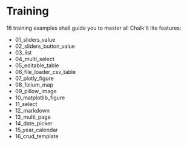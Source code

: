 # Training

16 training examples shall guide you to master all Chalk'it lite features:

- 01_sliders_value	  	
- 02_sliders_button_value   		
- 03_list			  	
- 04_multi_select		  	
- 05_editable_table	  		
- 06_file_loader_csv_table  
- 07_plotly_figure
- 08_folium_map
- 09_pillow_image
- 10_matplotlib_figure
- 11_select
- 12_markdown
- 13_multi_page
- 14_date_picker
- 15_year_calendar
- 16_crud_template